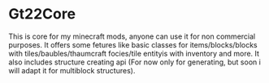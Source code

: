 # Gt22Core
This is core for my minecraft mods, anyone can use it for non commercial purposes. It offers some fetures like basic classes for items/blocks/blocks with tiles/baubles/thaumcraft focies/tile entityis with inventory and more. It also includes structure creating api (For now only for generating, but soon i will adapt it for multiblock structures).
